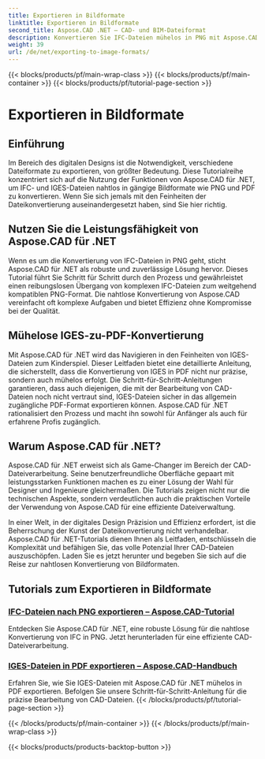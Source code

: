 ```yaml
---
title: Exportieren in Bildformate
linktitle: Exportieren in Bildformate
second_title: Aspose.CAD .NET – CAD- und BIM-Dateiformat
description: Konvertieren Sie IFC-Dateien mühelos in PNG mit Aspose.CAD für .NET. Entdecken Sie die nahtlose Verarbeitung und den Download von CAD-Dateien für eine effiziente Dateibearbeitung.
weight: 39
url: /de/net/exporting-to-image-formats/
---
```


{{< blocks/products/pf/main-wrap-class >}}
{{< blocks/products/pf/main-container >}}
{{< blocks/products/pf/tutorial-page-section >}}

# Exportieren in Bildformate


## Einführung

Im Bereich des digitalen Designs ist die Notwendigkeit, verschiedene Dateiformate zu exportieren, von größter Bedeutung. Diese Tutorialreihe konzentriert sich auf die Nutzung der Funktionen von Aspose.CAD für .NET, um IFC- und IGES-Dateien nahtlos in gängige Bildformate wie PNG und PDF zu konvertieren. Wenn Sie sich jemals mit den Feinheiten der Dateikonvertierung auseinandergesetzt haben, sind Sie hier richtig.

## Nutzen Sie die Leistungsfähigkeit von Aspose.CAD für .NET

Wenn es um die Konvertierung von IFC-Dateien in PNG geht, sticht Aspose.CAD für .NET als robuste und zuverlässige Lösung hervor. Dieses Tutorial führt Sie Schritt für Schritt durch den Prozess und gewährleistet einen reibungslosen Übergang von komplexen IFC-Dateien zum weitgehend kompatiblen PNG-Format. Die nahtlose Konvertierung von Aspose.CAD vereinfacht oft komplexe Aufgaben und bietet Effizienz ohne Kompromisse bei der Qualität.

## Mühelose IGES-zu-PDF-Konvertierung

Mit Aspose.CAD für .NET wird das Navigieren in den Feinheiten von IGES-Dateien zum Kinderspiel. Dieser Leitfaden bietet eine detaillierte Anleitung, die sicherstellt, dass die Konvertierung von IGES in PDF nicht nur präzise, sondern auch mühelos erfolgt. Die Schritt-für-Schritt-Anleitungen garantieren, dass auch diejenigen, die mit der Bearbeitung von CAD-Dateien noch nicht vertraut sind, IGES-Dateien sicher in das allgemein zugängliche PDF-Format exportieren können. Aspose.CAD für .NET rationalisiert den Prozess und macht ihn sowohl für Anfänger als auch für erfahrene Profis zugänglich.

## Warum Aspose.CAD für .NET?

Aspose.CAD für .NET erweist sich als Game-Changer im Bereich der CAD-Dateiverarbeitung. Seine benutzerfreundliche Oberfläche gepaart mit leistungsstarken Funktionen machen es zu einer Lösung der Wahl für Designer und Ingenieure gleichermaßen. Die Tutorials zeigen nicht nur die technischen Aspekte, sondern verdeutlichen auch die praktischen Vorteile der Verwendung von Aspose.CAD für eine effiziente Dateiverwaltung.

In einer Welt, in der digitales Design Präzision und Effizienz erfordert, ist die Beherrschung der Kunst der Dateikonvertierung nicht verhandelbar. Aspose.CAD für .NET-Tutorials dienen Ihnen als Leitfaden, entschlüsseln die Komplexität und befähigen Sie, das volle Potenzial Ihrer CAD-Dateien auszuschöpfen. Laden Sie es jetzt herunter und begeben Sie sich auf die Reise zur nahtlosen Konvertierung von Bildformaten.
## Tutorials zum Exportieren in Bildformate
### [IFC-Dateien nach PNG exportieren – Aspose.CAD-Tutorial](./exporting-ifc-files-to-png/)
Entdecken Sie Aspose.CAD für .NET, eine robuste Lösung für die nahtlose Konvertierung von IFC in PNG. Jetzt herunterladen für eine effiziente CAD-Dateiverarbeitung.
### [IGES-Dateien in PDF exportieren – Aspose.CAD-Handbuch](./exporting-iges-files-to-pdf/)
Erfahren Sie, wie Sie IGES-Dateien mit Aspose.CAD für .NET mühelos in PDF exportieren. Befolgen Sie unsere Schritt-für-Schritt-Anleitung für die präzise Bearbeitung von CAD-Dateien.
{{< /blocks/products/pf/tutorial-page-section >}}

{{< /blocks/products/pf/main-container >}}
{{< /blocks/products/pf/main-wrap-class >}}

{{< blocks/products/products-backtop-button >}}
